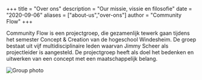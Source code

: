+++
title = "Over ons"
description = "Our missie, vissie en filosofie"
date = "2020-09-06"
aliases = ["about-us","over-ons"]
author = "Community Flow"
+++

Community Flow is een projectgroep, die gezamenlijk tewerk gaan tijdens het semester Concept & Creation van de hogeschool Windesheim. De groep bestaat uit vijf multidisciplinaire leden waarvan Jimmy Scheer als projectleider is aangesteld. De projectgroep heeft als doel het bedenken en uitwerken van een concept met een maatschappelijk belang.

![Group photo](/images/windesheim.jpg)
